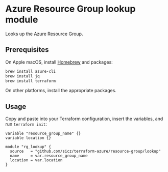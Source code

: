 # Azure Resource Group lookup module

Looks up the Azure Resource Group.

## Prerequisites

On Apple macOS, install [Homebrew](http://brew.sh/) and packages:
```bash
brew install azure-cli
brew install jq
brew install terraform
```
On other platforms, install the appropriate packages.

## Usage

Copy and paste into your Terraform configuration, insert the variables, and
run `terraform init`:
```hcl
variable "resource_group_name" {}
variable location {}

module "rg_lookup" {
  source   = "github.com/sicz/terraform-azure/resource-group/lookup"
  name     = var.resource_group_name
  location = var.location
}
```

<!-- BEGINNING OF PRE-COMMIT-TERRAFORM DOCS HOOK -->
<!-- END OF PRE-COMMIT-TERRAFORM DOCS HOOK -->
